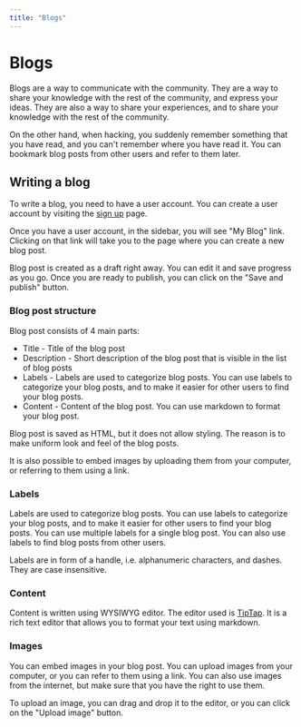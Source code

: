 ```yaml
---
title: "Blogs"
---
```


# Blogs

Blogs are a way to communicate with the community. They are a way to share your knowledge
with the rest of the community, and express your ideas. They are also a way to share your
experiences, and to share your knowledge with the rest of the community.

On the other hand, when hacking, you suddenly remember something that you have read, and
you can't remember where you have read it. You can bookmark blog posts from other users
and refer to them later.

## Writing a blog

To write a blog, you need to have a user account. You can create a user account by
visiting the [sign up](https://bountyhub.org/sign-up) page.

Once you have a user account, in the sidebar, you will see "My Blog" link. Clicking on
that link will take you to the page where you can create a new blog post.

Blog post is created as a draft right away. You can edit it and save progress as you go.
Once you are ready to publish, you can click on the "Save and publish" button.

### Blog post structure

Blog post consists of 4 main parts:

- Title - Title of the blog post
- Description - Short description of the blog post that is visible in the list of blog posts
- Labels - Labels are used to categorize blog posts. You can use labels to categorize your blog posts, and to make it easier for other users to find your blog posts.
- Content - Content of the blog post. You can use markdown to format your blog post.

Blog post is saved as HTML, but it does not allow styling. The reason is to make uniform look and feel of the blog posts.

It is also possible to embed images by uploading them from your computer, or referring to them using a link.

### Labels

Labels are used to categorize blog posts. You can use labels to categorize your blog posts, and to make it easier for other users to find your blog posts. You can use multiple labels for a single blog post. You can also use labels to find blog posts from other users.

Labels are in form of a handle, i.e. alphanumeric characters, and dashes. They are case insensitive.

### Content

Content is written using WYSIWYG editor. The editor used is [TipTap](https://www.tiptap.dev/). It is a rich text editor that allows you to format your text using markdown.

### Images

You can embed images in your blog post. You can upload images from your computer, or you can refer to them using a link. You can also use images from the internet, but make sure that you have the right to use them.

To upload an image, you can drag and drop it to the editor, or you can click on the "Upload image" button.

